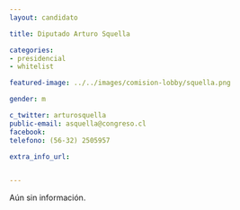 ```yaml
---
layout: candidato

title: Diputado Arturo Squella

categories: 
- presidencial
- whitelist

featured-image: ../../images/comision-lobby/squella.png

gender: m

c_twitter: arturosquella
public-email: asquella@congreso.cl
facebook: 
telefono: (56-32) 2505957

extra_info_url: 


---
```


Aún sin información.

